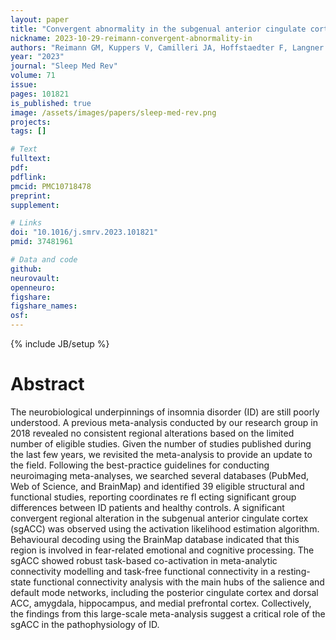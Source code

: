 ```yaml
---
layout: paper
title: "Convergent abnormality in the subgenual anterior cingulate cortex in insomnia disorder: A revisited neuroimaging meta-analysis of 39 studies"
nickname: 2023-10-29-reimann-convergent-abnormality-in
authors: "Reimann GM, Kuppers V, Camilleri JA, Hoffstaedter F, Langner R, Laird AR, Fox PT, Spiegelhalder K, Eickhoff SB, Tahmasian M"
year: "2023"
journal: "Sleep Med Rev"
volume: 71
issue: 
pages: 101821
is_published: true
image: /assets/images/papers/sleep-med-rev.png
projects:
tags: []

# Text
fulltext:
pdf:
pdflink:
pmcid: PMC10718478
preprint:
supplement:

# Links
doi: "10.1016/j.smrv.2023.101821"
pmid: 37481961

# Data and code
github:
neurovault:
openneuro:
figshare:
figshare_names:
osf:
---
```

{% include JB/setup %}

# Abstract

The neurobiological underpinnings of insomnia disorder (ID) are still poorly understood. A previous meta-analysis conducted by our research group in 2018 revealed no consistent regional alterations based on the limited number of eligible studies. Given the number of studies published during the last few years, we revisited the meta-analysis to provide an update to the field. Following the best-practice guidelines for conducting neuroimaging meta-analyses, we searched several databases (PubMed, Web of Science, and BrainMap) and identified 39 eligible structural and functional studies, reporting coordinates re fl ecting significant group differences between ID patients and healthy controls. A significant convergent regional alteration in the subgenual anterior cingulate cortex (sgACC) was observed using the activation likelihood estimation algorithm. Behavioural decoding using the BrainMap database indicated that this region is involved in fear-related emotional and cognitive processing. The sgACC showed robust task-based co-activation in meta-analytic connectivity modelling and task-free functional connectivity in a resting-state functional connectivity analysis with the main hubs of the salience and default mode networks, including the posterior cingulate cortex and dorsal ACC, amygdala, hippocampus, and medial prefrontal cortex. Collectively, the findings from this large-scale meta-analysis suggest a critical role of the sgACC in the pathophysiology of ID.
